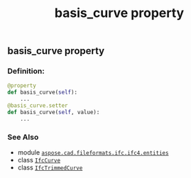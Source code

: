 ﻿---
title: basis_curve property
second_title: Aspose.CAD for Python via .NET API References
description: 
type: docs
weight: 30
url: /python-net/aspose.cad.fileformats.ifc.ifc4.entities/ifctrimmedcurve/basis_curve/
is_root: false
---

## basis_curve property

### Definition:
```python
@property
def basis_curve(self):
    ...
@basis_curve.setter
def basis_curve(self, value):
    ...
```

### See Also
* module [`aspose.cad.fileformats.ifc.ifc4.entities`](../../)
* class [`IfcCurve`](/cad/python-net/aspose.cad.fileformats.ifc.ifc4.entities/ifccurve)
* class [`IfcTrimmedCurve`](/cad/python-net/aspose.cad.fileformats.ifc.ifc4.entities/ifctrimmedcurve)
